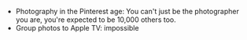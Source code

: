 * Photography in the Pinterest age: You can't just be the photographer you are, you're expected to be 10,000 others too.
* Group photos to Apple TV: impossible

